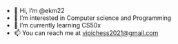 - 👋 Hi, I’m @ekm22
- 👀 I’m interested in  Computer science and Programming
- 🌱 I’m currently learning  CS50x
- 📫 You can reach me at vipichess2021@gmail.com

<!---
ekm22/ekm22 is a ✨ special ✨ repository because its `README.md` (this file) appears on your GitHub profile.
You can click the Preview link to take a look at your changes.
--->
